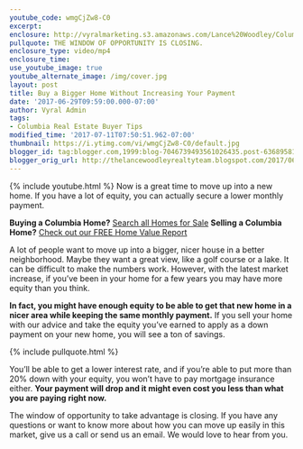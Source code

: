 ```yaml
---
youtube_code: wmgCjZw8-C0
excerpt:
enclosure: http://vyralmarketing.s3.amazonaws.com/Lance%20Woodley/Columbia%20Real%20Estate%20Agent-%20Buy%20a%20Bigger%20Home%20Without%20Increasing%20Your%20Payment.mp4
pullquote: THE WINDOW OF OPPORTUNITY IS CLOSING.
enclosure_type: video/mp4
enclosure_time:
use_youtube_image: true
youtube_alternate_image: /img/cover.jpg
layout: post
title: Buy a Bigger Home Without Increasing Your Payment
date: '2017-06-29T09:59:00.000-07:00'
author: Vyral Admin
tags:
- Columbia Real Estate Buyer Tips
modified_time: '2017-07-11T07:50:51.962-07:00'
thumbnail: https://i.ytimg.com/vi/wmgCjZw8-C0/default.jpg
blogger_id: tag:blogger.com,1999:blog-7046739493561026435.post-6368958174022571971
blogger_orig_url: http://thelancewoodleyrealtyteam.blogspot.com/2017/06/buy-bigger-home-without-increasing-your.html
---
```

{% include youtube.html %}
Now is a great time to move up into a new home. If you have a lot of equity, you can actually secure a lower monthly payment.

**Buying a Columbia Home?** <a href="" target="_blank">Search all Homes for Sale</a>
**Selling a Columbia Home?** <a href="" target="_blank">Check out our FREE Home Value Report</a>

A lot of people want to move up into a bigger, nicer house in a better neighborhood. Maybe they want a great view, like a golf course or a lake. It can be difficult to make the numbers work. However, with the latest market increase, if you’ve been in your home for a few years you may have more equity than you think.

**In fact, you might have enough equity to be able to get that new home in a nicer area while keeping the same monthly payment.** If you sell your home with our advice and take the equity you’ve earned to apply as a down payment on your new home, you will see a ton of savings.

{% include pullquote.html %}

You’ll be able to get a lower interest rate, and if you’re able to put more than 20% down with your equity, you won’t have to pay mortgage insurance either. **Your payment will drop and it might even cost you less than what you are paying right now.**

The window of opportunity to take advantage is closing. If you have any questions or want to know more about how you can move up easily in this market, give us a call or send us an email. We would love to hear from you.
